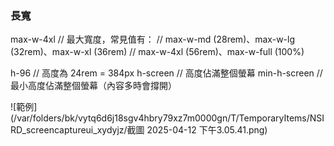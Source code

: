 

### 長寬
max-w-4xl 
// 最大寬度，常見值有：
// max-w-md (28rem)、max-w-lg (32rem)、max-w-xl (36rem)
// max-w-4xl (56rem)、max-w-full (100%)

h-96       // 高度為 24rem = 384px
h-screen   // 高度佔滿整個螢幕
min-h-screen // 最小高度佔滿整個螢幕（內容多時會撐開）

![範例](/var/folders/bk/vytq6d6j18sgv4hbry79xz7m0000gn/T/TemporaryItems/NSIRD_screencaptureui_xydyjz/截圖 2025-04-12 下午3.05.41.png)
